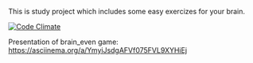 This is study project which includes some easy exercizes for your brain.

[![Code Climate](https://codeclimate.com/github/EgorKryuchkov/Mindgames.png)](https://codeclimate.com/github/EgorKryuchkov/Mindgames)

Presentation of brain_even game: https://asciinema.org/a/YmyiJsdgAFVf075FVL9XYHiEj
